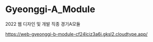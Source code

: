 # Gyeonggi-A_Module
2022 웹 디자인 및 개발 직종 경기A모듈

https://web-gyeonggi-b-module-cf24lciz3a6i.gksl2.cloudtype.app/
